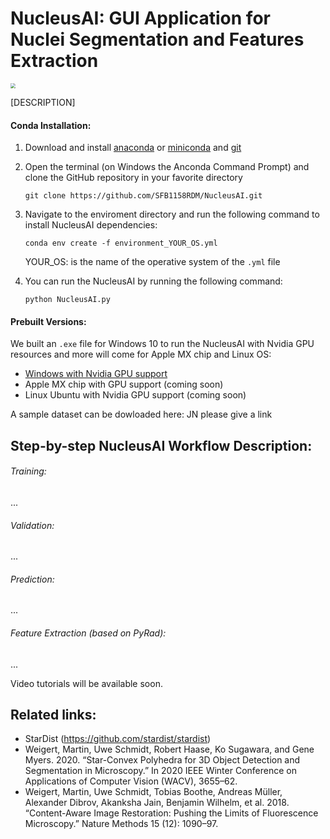 # NucleusAI: GUI Application for Nuclei Segmentation and Features Extraction
<img src="/Users/carloberetta/Documents/GitHub/NucleusAI/static/Screenshot 2023-07-23 at 18.42.37.png" style="zoom:50%;" />



[DESCRIPTION]



#### Conda Installation:

1. Download and install [anaconda](https://www.anaconda.com/) or [miniconda](https://docs.conda.io/en/latest/index.html) and [git](https://git-scm.com/downloads)

2. Open the terminal (on Windows the Anconda Command Prompt) and clone the GitHub repository in your favorite directory

   `git clone https://github.com/SFB1158RDM/NucleusAI.git`

3. Navigate to the enviroment directory and run the following command to install NucleusAI dependencies:

   `conda env create -f environment_YOUR_OS.yml`

   YOUR_OS: is the name of the operative system of the `.yml` file

4. You can run the NucleusAI by running the following command:

   `python NucleusAI.py `

#### Prebuilt Versions:

We built an `.exe` file for Windows 10 to run the NucleusAI with Nvidia GPU resources and more will come for Apple MX chip and Linux OS:

- [Windows with Nvidia GPU support](https://www.dropbox.com/scl/fo/9ewk11zqelqf3hm6v08a3/h?rlkey=r7ckqk1cs7ar4s914whesi4h8&dl=0)
- Apple MX chip with GPU support (coming soon)
- Linux Ubuntu with Nvidia GPU support (coming soon)

A sample dataset can be dowloaded here:
JN please give a link



## Step-by-step NucleusAI Workflow Description:

###### Training:
...
###### Validation:
...
###### Prediction:

...

###### Feature Extraction (based on PyRad):

...

Video tutorials will be available soon.



## Related links:

- StarDist (https://github.com/stardist/stardist)
- Weigert, Martin, Uwe Schmidt, Robert Haase, Ko Sugawara, and Gene Myers. 2020. “Star-Convex Polyhedra for 3D Object Detection and Segmentation in Microscopy.”
In 2020 IEEE Winter Conference on Applications of Computer Vision (WACV), 3655–62.
- Weigert, Martin, Uwe Schmidt, Tobias Boothe, Andreas Müller, Alexander Dibrov, Akanksha Jain, Benjamin Wilhelm, et al. 2018. “Content-Aware Image Restoration:
Pushing the Limits of Fluorescence Microscopy.” Nature Methods 15 (12): 1090–97.
